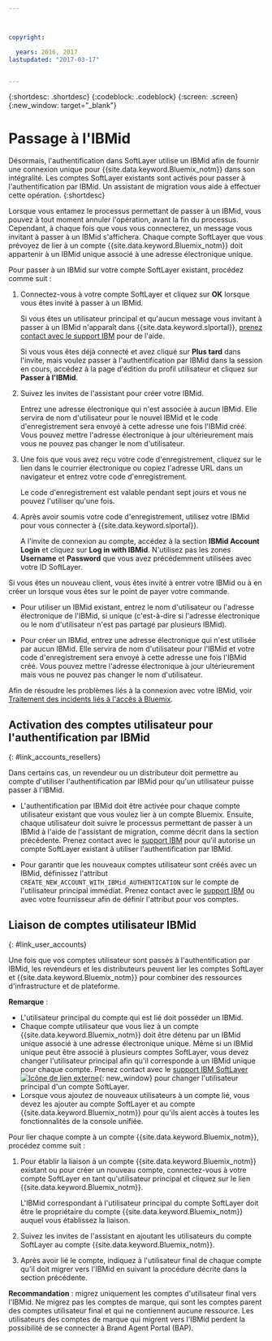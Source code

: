 ```yaml
---



copyright:

  years: 2016, 2017
lastupdated: "2017-03-17"


---
```


{:shortdesc: .shortdesc}
{:codeblock: .codeblock}
{:screen: .screen}
{:new_window: target="_blank"}

# Passage à l'IBMid
Désormais, l'authentification dans SoftLayer utilise un IBMid afin de fournir une connexion unique pour {{site.data.keyword.Bluemix_notm}} dans son intégralité. Les comptes SoftLayer existants sont activés pour passer à l'authentification par IBMid. Un assistant de migration vous aide à effectuer cette opération. 
{:shortdesc}

Lorsque vous entamez le processus permettant de passer à un IBMid, vous pouvez à tout moment annuler l'opération, avant la fin du processus. Cependant, à chaque fois que vous vous connecterez, un message vous invitant à passer à un IBMid s'affichera. Chaque compte SoftLayer que vous prévoyez de lier à un compte {{site.data.keyword.Bluemix_notm}} doit appartenir à un IBMid unique associé à une adresse électronique unique.

Pour passer à un IBMid sur votre compte SoftLayer existant, procédez comme suit :
1. Connectez-vous à votre compte SoftLayer et cliquez sur **OK** lorsque vous êtes invité à passer à un IBMid.

   Si vous êtes un utilisateur principal et qu'aucun message vous invitant à passer à un IBMid n'apparaît dans {{site.data.keyword.slportal}}, [prenez contact avec le support IBM](/docs/support/index.html#contacting-support) pour de l'aide.
  
   Si vous vous êtes déjà connecté et avez cliqué sur **Plus tard** dans l'invite, mais voulez passer à l'authentification par IBMid dans la session en cours, accédez à la page d'édition du profil utilisateur et cliquez sur **Passer à l'IBMid**.

2. Suivez les invites de l'assistant pour créer votre IBMid. 

   Entrez une adresse électronique qui n'est associée à aucun IBMid. Elle servira de nom d'utilisateur pour le nouvel IBMid et le code d'enregistrement sera envoyé à cette adresse une fois l'IBMid créé. Vous pouvez mettre l'adresse électronique à jour ultérieurement mais vous ne pouvez pas changer le nom d'utilisateur.

3. Une fois que vous avez reçu votre code d'enregistrement, cliquez sur le lien dans le courrier électronique ou copiez l'adresse URL dans un navigateur et entrez votre code d'enregistrement.

   Le code d'enregistrement est valable pendant sept jours et vous ne pouvez l'utiliser qu'une fois.
  
4. Après avoir soumis votre code d'enregistrement, utilisez votre IBMid pour vous connecter à {{site.data.keyword.slportal}}.

   A l'invite de connexion au compte, accédez à la section **IBMid Account Login** et cliquez sur **Log in with IBMid**. N'utilisez pas les zones **Username** et **Password** que vous avez précédemment utilisées avec votre ID SoftLayer.

Si vous êtes un nouveau client, vous êtes invité à entrer votre IBMid ou à en créer un lorsque vous êtes sur le point de payer votre commande. 
  * Pour utiliser un IBMid existant, entrez le nom d'utilisateur ou l'adresse électronique de l'IBMid, si unique (c'est-à-dire si l'adresse électronique ou le nom d'utilisateur n'est pas partagé par plusieurs IBMid).
  
  * Pour créer un IBMid, entrez une adresse électronique qui n'est utilisée par aucun IBMid. Elle servira de nom d'utilisateur pour l'IBMid et votre code d'enregistrement sera envoyé à cette adresse une fois l'IBMid créé. Vous pouvez mettre l'adresse électronique à jour ultérieurement mais vous ne pouvez pas changer le nom d'utilisateur. 
  
Afin de résoudre les problèmes liés à la connexion avec votre IBMid, voir [Traitement des incidents liés à l'accès à Bluemix](/docs/troubleshoot/ts_accessing.html#accessing).

## Activation des comptes utilisateur pour l'authentification par IBMid
{: #link_accounts_resellers}

Dans certains cas, un revendeur ou un distributeur doit permettre au compte d'utiliser l'authentification par IBMid pour qu'un utilisateur puisse passer à l'IBMid. 

  * L'authentification par IBMid doit être activée pour chaque compte utilisateur existant que vous voulez lier à un compte Bluemix. Ensuite, chaque utilisateur doit suivre le processus permettant de passer à un IBMid à l'aide de l'assistant de migration, comme décrit dans la section précédente. Prenez contact avec le [support IBM](/docs/support/index.html#contacting-support) pour qu'il autorise un compte SoftLayer existant à utiliser l'authentification par IBMid. 
  
  * Pour garantir que les nouveaux comptes utilisateur sont créés avec un IBMid, définissez l'attribut `CREATE_NEW_ACCOUNT_WITH_IBMid_AUTHENTICATION` sur le compte de l'utilisateur principal immédiat. Prenez contact avec le [support IBM](/docs/support/index.html#contacting-support) ou avec votre fournisseur afin de définir l'attribut pour vos comptes.  

## Liaison de comptes utilisateur IBMid
{: #link_user_accounts}

Une fois que vos comptes utilisateur sont passés à l'authentification par IBMid, les revendeurs et les distributeurs peuvent lier les comptes SoftLayer et {{site.data.keyword.Bluemix_notm}} pour combiner des ressources d'infrastructure et de plateforme.

**Remarque** :
  * L'utilisateur principal du compte qui est lié doit posséder un IBMid.
  * Chaque compte utilisateur que vous liez à un compte {{site.data.keyword.Bluemix_notm}} doit être détenu par un IBMid unique associé à une adresse électronique unique. Même si un IBMid unique peut être associé à plusieurs comptes SoftLayer, vous devez changer l'utilisateur principal afin qu'il corresponde à un IBMid unique pour chaque compte. Prenez contact avec le [support IBM SoftLayer ![Icône de lien externe](../icons/launch-glyph.svg)](https://knowledgelayer.softlayer.com/topic/support){: new_window} pour changer l'utilisateur principal d'un compte SoftLayer.
  * Lorsque vous ajoutez de nouveaux utilisateurs à un compte lié, vous devez les ajouter au compte SoftLayer et au compte {{site.data.keyword.Bluemix_notm}} pour qu'ils aient accès à toutes les fonctionnalités de la console unifiée. 
  
Pour lier chaque compte à un compte {{site.data.keyword.Bluemix_notm}}, procédez comme suit :
1. Pour établir la liaison à un compte {{site.data.keyword.Bluemix_notm}} existant ou pour créer un nouveau compte, connectez-vous à votre compte SoftLayer en tant qu'utilisateur principal et cliquez sur le lien {{site.data.keyword.Bluemix_notm}}.

   L'IBMid correspondant à l'utilisateur principal du compte SoftLayer doit être le propriétaire du compte {{site.data.keyword.Bluemix_notm}} auquel vous établissez la liaison. 
   
2. Suivez les invites de l'assistant en ajoutant les utilisateurs du compte SoftLayer au compte {{site.data.keyword.Bluemix_notm}}.
3. Après avoir lié le compte, indiquez à l'utilisateur final de chaque compte qu'il doit migrer vers l'IBMid en suivant la procédure décrite dans la section précédente.

**Recommandation** : migrez uniquement les comptes d'utilisateur final vers l'IBMid. Ne migrez pas les comptes de marque, qui sont les comptes parent des comptes utilisateur final et qui ne contiennent aucune ressource. Les utilisateurs des comptes de marque qui migrent vers l'IBMid perdent la possibilité de se connecter à Brand Agent Portal (BAP).  
  
